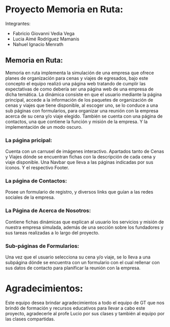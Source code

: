 
# Proyecto Memoria en Ruta:
Integrantes:
- Fabricio Giovanni Vedia Vega
- Lucia Aimé Rodríguez Mamanis
- Nahuel Ignacio Menrath
## Memoria en Ruta:
Memoria en ruta implementa la simulación de una empresa que ofrece planes de organización para cenas y viajes de egresados, bajo este concepto el equipo realizó una página web tratando de cumplir las expectativas de como debería ser una página web de una empresa de dicha temática. La dinámica consiste en que el usuario mediante la página principal, accede a la información de los paquetes de organización de cenas y viajes que tiene disponible, al escoger uno, se lo conduce a una sub páginas con formularios, para organizar una reunión con la empresa acerca de su cena y/o viaje elegido. También se cuenta con una página de contactos, una que contiene la función y misión de la empresa. Y la implementación de un modo oscuro.

### La página pricipal:
Cuenta con un carrusel de imágenes interactivo. Apartados tanto de Cenas y Viajes dónde se encuentran fichas con la descripción de cada cena y viaje disponible. Una Navbar que lleva a las páginas indicadas por sus íconos. Y el respectivo Footer.

### La página de Contactos: 
Posee un formulario de registro, y diversos links que guían a las redes sociales de la empresa.

### La Página de Acerca de Nosotros:
Contiene fichas dinámicas que explican al usuario los servicios y misión de nuestra empresa simulada, además de una sección sobre los fundadores y sus tareas realizadas a lo largo del proyecto.

### Sub-páginas de Formularios:
Una vez que el usuario selecciona su cena y/o viaje, se lo lleva a una subpágina dónde se encuentra con un formulario con el cual rellenar con sus datos de contacto para planificar la reunión con la empresa.

# Agradecimientos:
Este equipo desea brindar agradecimientos a todo el equipo de GT que nos brindó de formación y recursos educativos para llevar a cabo este proyecto, agradecerle al profe Lucio por sus clases y también al equipo por las clases compartidas. 
